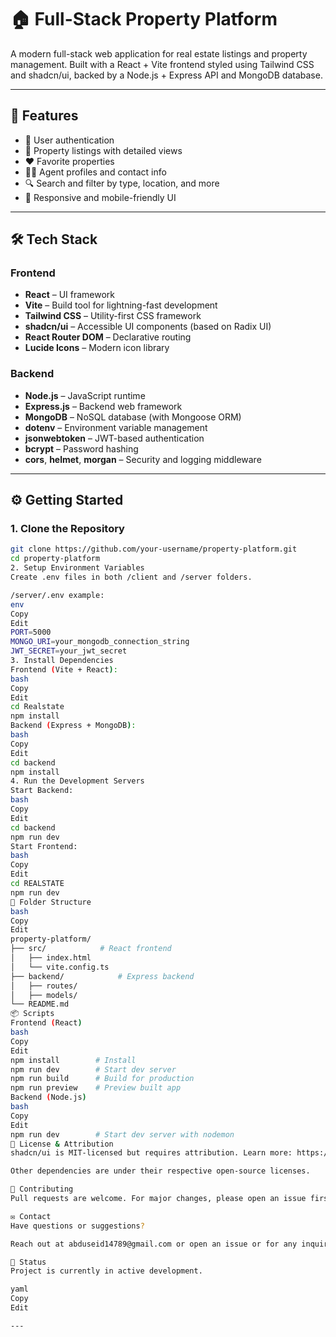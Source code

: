 # 🏠 Full-Stack Property Platform

A modern full-stack web application for real estate listings and property management. Built with a React + Vite frontend styled using Tailwind CSS and shadcn/ui, backed by a Node.js + Express API and MongoDB database.

---

## 🚀 Features

- 🔐 User authentication
- 🏡 Property listings with detailed views
- ❤️ Favorite properties
- 👨‍💼 Agent profiles and contact info
- 🔍 Search and filter by type, location, and more
- 📱 Responsive and mobile-friendly UI

---

## 🛠 Tech Stack

### Frontend

- **React** – UI framework
- **Vite** – Build tool for lightning-fast development
- **Tailwind CSS** – Utility-first CSS framework
- **shadcn/ui** – Accessible UI components (based on Radix UI)
- **React Router DOM** – Declarative routing
- **Lucide Icons** – Modern icon library

### Backend

- **Node.js** – JavaScript runtime
- **Express.js** – Backend web framework
- **MongoDB** – NoSQL database (with Mongoose ORM)
- **dotenv** – Environment variable management
- **jsonwebtoken** – JWT-based authentication
- **bcrypt** – Password hashing
- **cors**, **helmet**, **morgan** – Security and logging middleware

---

## ⚙️ Getting Started

### 1. Clone the Repository

```bash
git clone https://github.com/your-username/property-platform.git
cd property-platform
2. Setup Environment Variables
Create .env files in both /client and /server folders.

/server/.env example:
env
Copy
Edit
PORT=5000
MONGO_URI=your_mongodb_connection_string
JWT_SECRET=your_jwt_secret
3. Install Dependencies
Frontend (Vite + React):
bash
Copy
Edit
cd Realstate
npm install
Backend (Express + MongoDB):
bash
Copy
Edit
cd backend
npm install
4. Run the Development Servers
Start Backend:
bash
Copy
Edit
cd backend
npm run dev
Start Frontend:
bash
Copy
Edit
cd REALSTATE
npm run dev
📁 Folder Structure
bash
Copy
Edit
property-platform/
├── src/            # React frontend
│   ├── index.html
│   └── vite.config.ts
├── backend/            # Express backend
│   ├── routes/
│   ├── models/
└── README.md
📦 Scripts
Frontend (React)
bash
Copy
Edit
npm install        # Install
npm run dev        # Start dev server
npm run build      # Build for production
npm run preview    # Preview built app
Backend (Node.js)
bash
Copy
Edit
npm run dev        # Start dev server with nodemon
📄 License & Attribution
shadcn/ui is MIT-licensed but requires attribution. Learn more: https://ui.shadcn.com/docs/installation/license

Other dependencies are under their respective open-source licenses.

🙌 Contributing
Pull requests are welcome. For major changes, please open an issue first to discuss what you would like to change.

✉️ Contact
Have questions or suggestions?

Reach out at abduseid14789@gmail.com or open an issue or for any inquire.

📌 Status
Project is currently in active development.

yaml
Copy
Edit

---

```
